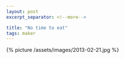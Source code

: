 ```yaml
---
layout: post
excerpt_separator: <!--more-->

title: "No time to eat"
tags: maker
---
```


{% picture /assets/images/2013-02-21.jpg %}
<!--more-->